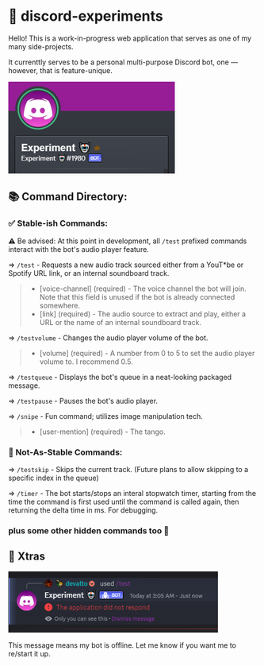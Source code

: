 # 🤖 discord-experiments

Hello! This is a work-in-progress web application that serves as one of my many side-projects. 

It currenttly serves to be a personal multi-purpose Discord bot, one — however, that is feature-unique.

<img src="https://github.com/dev-alto/dev-alto/blob/main/28%20July%20%40%2012-59-26%20AM.png">

## 📚 Command Directory:

### ✅ Stable-ish Commands:

⚠ Be advised: At this point in development, all  `/test` prefixed commands interact with the bot's audio player feature.

⇒ `/test` - Requests a new audio track sourced either from a YouT\*be or Spotify URL link, or an internal soundboard track.

> - [voice-channel] (required) - The voice channel the bot will join. Note that this field is unused if the bot is already connected somewhere.
> - [link] (required) - The audio source to extract and play, either a URL or the name of an internal soundboard track.

⇒ `/testvolume` - Changes the audio player volume of the bot.

> - [volume] (required) - A number from 0 to 5 to set the audio player volume to. I recommend 0.5.

⇒ `/testqueue` - Displays the bot's queue in a neat-looking packaged message.

⇒ `/testpause` - Pauses the bot's audio player.

⇒ `/snipe` - Fun command; utilizes image manipulation tech.

> - [user-mention] (required) - The tango.

### 🔶 Not-As-Stable Commands:

⇒ `/testskip` - Skips the current track. (Future plans to allow skipping to a specific index in the queue)

⇒ `/timer` - The bot starts/stops an interal stopwatch timer, starting from the time the command is first used until the command is called again, then returning the delta time in ms. For debugging.

### plus some other hidden commands too 👻

## 🔎 Xtras

<img src="https://github.com/dev-alto/dev-alto/blob/main/03%20August%20%40%2003-06-42%20AM.png">

This message means my bot is offline. Let me know if you want me to re/start it up.

